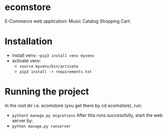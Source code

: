 # ecomstore
E-Commerce web application: Music Catalog Shopping Cart.

# Installation
+ install venv: 
	 -`pip3 install venv myvenv`
+ activate venv:
	- `source myvenv/bin/activate`
    - `pip3 install -r requirements.txt`

# Running the project
In the root dir i.e. ecomstore (you get there by cd ecomstore), run:
- `python3 manage.py migrations`
After this runs successfully, start the web server by:
- `python manage.py runserver`
 
